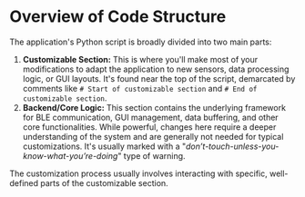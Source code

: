 # Overview of Code Structure
The application's Python script is broadly divided into two main parts:

1.  **Customizable Section:** This is where you'll make most of your modifications to adapt the application to new sensors, data processing logic, or GUI layouts. It's found near the top of the script, demarcated by comments like `# Start of customizable section` and `# End of customizable section`.
2.  **Backend/Core Logic:** This section contains the underlying framework for BLE communication, GUI management, data buffering, and other core functionalities. While powerful, changes here require a deeper understanding of the system and are generally not needed for typical customizations. It's usually marked with a "*don’t-touch-unless-you-know-what-you’re-doing*" type of warning.

The customization process usually involves interacting with specific, well-defined parts of the customizable section.